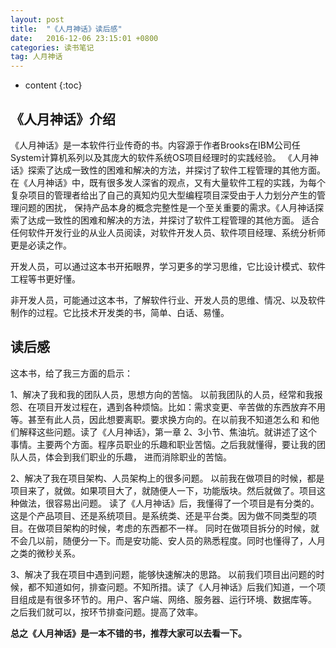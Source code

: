```yaml
---
layout: post
title:  "《人月神话》读后感"
date:   2016-12-06 23:15:01 +0800
categories: 读书笔记
tag: 人月神话
---
```


* content
{:toc}

《人月神话》介绍
------------
《人月神话》是一本软件行业传奇的书。内容源于作者Brooks在IBM公司任System计算机系列以及其庞大的软件系统OS项目经理时的实践经验。
《人月神话》探索了达成一致性的困难和解决的方法，并探讨了软件工程管理的其他方面。
在《人月神话》中，既有很多发人深省的观点，又有大量软件工程的实践，为每个复杂项目的管理者给出了自己的真知灼见大型编程项目深受由于人力划分产生的管理问题的困扰，
保持产品本身的概念完整性是一个至关重要的需求。《人月神话探索了达成一致性的困难和解决的方法，并探讨了软件工程管理的其他方面。
适合任何软件开发行业的从业人员阅读，对软件开发人员、软件项目经理、系统分析师更是必读之作。

开发人员，可以通过这本书开拓眼界，学习更多的学习思维，它比设计模式、软件工程等书更好懂。

非开发人员，可能通过这本书，了解软件行业、开发人员的思维、情况、以及软件制作的过程。它比技术开发类的书，简单、白话、易懂。


读后感
------------
这本书，给了我三方面的启示：

1、解决了我和我的团队人员，思想方向的苦恼。
  以前我团队的人员，经常和我报怨、在项目开发过程在，遇到各种烦恼。比如：需求变更、辛苦做的东西放弃不用等。甚至有此人员，因此想要离职。要求换方向的。在以前我不知道怎么和
和他们解释这些问题。读了《人月神话》，第一章 2、3小节、焦油坑。就讲述了这个事情。主要两个方面。程序员职业的乐趣和职业苦恼。之后我就懂得，要让我的团队人员，体会到我们职业的乐趣，
进而消除职业的苦恼。

2、解决了我在项目架构、人员架构上的很多问题。
  以前我在做项目的时候，都是项目来了，就做。如果项目大了，就随便人一下，功能版块。然后就做了。项目这种做法，很容易出问题。
  读了《人月神话》后，我懂得了一个项目是有分类的。这是个产品项目、还是系统项目。是系统类、还是平台类。因为做不同类型的项目。在做项目架构的时候，考虑的东西都不一样。
  同时在做项目拆分的时候，就不会几以前，随便分一下。而是安功能、安人员的熟悉程度。同时也懂得了，人月之类的微秒关系。

3、解决了我在项目中遇到问题，能够快速解决的思路。
  以前我们项目出问题的时候，都不知道如何，排查问题。不知所措。读了《人月神话》后我们知道，一个项目组成是有很多环节的。用户、客户端、网络、服务器、运行环境、数据库等。
  之后我们就可以，按环节排查问题。提高了效率。


 <strong>总之《人月神话》是一本不错的书，推荐大家可以去看一下。</strong>